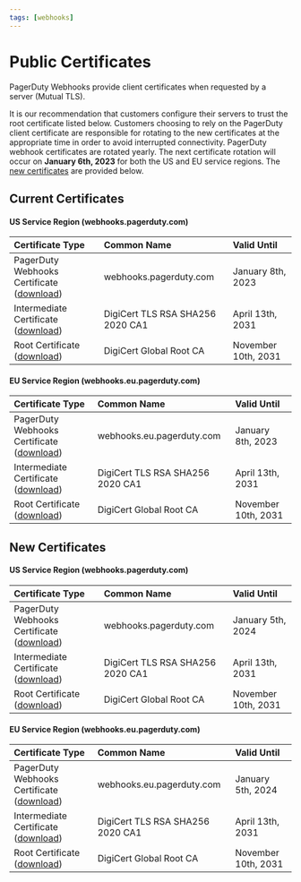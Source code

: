 ```yaml
---
tags: [webhooks]
---
```


# Public Certificates

PagerDuty Webhooks provide client certificates when requested by a server (Mutual TLS).  

It is our recommendation that customers configure their servers to trust the root certificate listed below. Customers choosing to rely on the PagerDuty client certificate are responsible for rotating to the new certificates at the appropriate time in order to avoid interrupted connectivity. PagerDuty webhook certificates are rotated yearly. The next certificate rotation will occur on **January 6th, 2023** for both the US and EU service regions. The [new certificates](#new-certificates) are provided below. 

## Current Certificates

#### US Service Region (webhooks.pagerduty.com)
| Certificate Type                                                                                                             | Common Name                      | Valid Until         |
|:-----------------------------------------------------------------------------------------------------------------------------|:---------------------------------|:--------------------|
| PagerDuty Webhooks Certificate ([download](https://developer.pagerduty.com/certificates/2022_webhooks_pagerduty_com.pem))    | webhooks.pagerduty.com           | January 8th, 2023   |
| Intermediate Certificate ([download](https://cacerts.digicert.com/DigiCertTLSRSASHA2562020CA1-1.crt.pem))                    | DigiCert TLS RSA SHA256 2020 CA1 | April 13th, 2031    |
| Root Certificate ([download](https://cacerts.digicert.com/DigiCertGlobalRootCA.crt.pem))                                     | DigiCert Global Root CA          | November 10th, 2031 |

#### EU Service Region (webhooks.eu.pagerduty.com)

| Certificate Type                                                                                                             | Common Name                         | Valid Until         |
|:-----------------------------------------------------------------------------------------------------------------------------|:------------------------------------|:--------------------|
| PagerDuty Webhooks Certificate ([download](https://developer.pagerduty.com/certificates/2022_webhooks_eu_pagerduty_com.pem)) | webhooks.eu.pagerduty.com           | January 8th, 2023   |
| Intermediate Certificate ([download](https://cacerts.digicert.com/DigiCertTLSRSASHA2562020CA1-1.crt.pem))                    | DigiCert TLS RSA SHA256 2020 CA1    | April 13th, 2031    |
| Root Certificate ([download](https://cacerts.digicert.com/DigiCertGlobalRootCA.crt.pem))                                     | DigiCert Global Root CA             | November 10th, 2031 |

## New Certificates

#### US Service Region (webhooks.pagerduty.com)
| Certificate Type                                                                                                             | Common Name                      | Valid Until         |
|:-----------------------------------------------------------------------------------------------------------------------------|:---------------------------------|:--------------------|
| PagerDuty Webhooks Certificate ([download](https://developer.pagerduty.com/certificates/2023_webhooks_pagerduty_com.pem))    | webhooks.pagerduty.com           | January 5th, 2024   |
| Intermediate Certificate ([download](https://cacerts.digicert.com/DigiCertTLSRSASHA2562020CA1-1.crt.pem))                    | DigiCert TLS RSA SHA256 2020 CA1 | April 13th, 2031    |
| Root Certificate ([download](https://cacerts.digicert.com/DigiCertGlobalRootCA.crt.pem))                                     | DigiCert Global Root CA          | November 10th, 2031 |

#### EU Service Region (webhooks.eu.pagerduty.com)

| Certificate Type                                                                                                             | Common Name                      | Valid Until         |
|:-----------------------------------------------------------------------------------------------------------------------------|:---------------------------------|:--------------------|
| PagerDuty Webhooks Certificate ([download](https://developer.pagerduty.com/certificates/2023_webhooks_eu_pagerduty_com.pem)) | webhooks.eu.pagerduty.com        | January 5th, 2024   |
| Intermediate Certificate ([download](https://cacerts.digicert.com/DigiCertTLSRSASHA2562020CA1-1.crt.pem))                    | DigiCert TLS RSA SHA256 2020 CA1 | April 13th, 2031    |
| Root Certificate ([download](https://cacerts.digicert.com/DigiCertGlobalRootCA.crt.pem))                                     | DigiCert Global Root CA          | November 10th, 2031 |